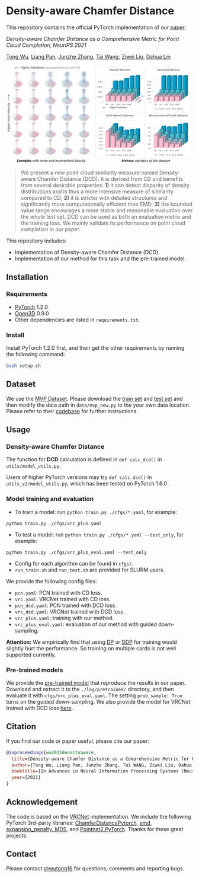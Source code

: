 # Density-aware Chamfer Distance

This repository contains the official PyTorch implementation of our [paper](): 

*Density-aware Chamfer Distance as a Comprehensive Metric for Point Cloud Completion, NeurIPS 2021*

[Tong Wu](https://github.com/wutong16), [Liang Pan](https://scholar.google.com/citations?user=lSDISOcAAAAJ), [Junzhe Zhang](https://junzhezhang.github.io/), [Tai Wang](https://tai-wang.github.io/), [Ziwei Liu](https://liuziwei7.github.io/), [Dahua Lin](http://dahua.me/)

![avatar](./assets/teaser.png)

> We present a new point cloud similarity measure named Density-aware Chamfer Distance (DCD). It is derived from CD and benefits from several desirable properties: **1)** it can detect disparity of density distributions and is thus a more intensive measure of similarity compared to CD; **2)** it is stricter with detailed structures and significantly more computationally efficient than EMD; **3)** the bounded value range encourages a more stable and reasonable evaluation over the whole test set. 
> DCD can be used as both an evaluation metric and the training loss. We mainly validate its performance on point cloud completion in our paper.

This repository includes:
- Implementation of Density-aware Chamfer Distance (DCD).
- Implementation of our method for this task and the pre-trained model.

## Installation

### Requirements
* [PyTorch](https://pytorch.org/) 1.2.0
* [Open3D](http://www.open3d.org/docs/release/index.html#python-api-index) 0.9.0
* Other dependencies are listed in `requirements.txt`.

### Install

Install PyTorch 1.2.0 first, and then get the other requirements by running the following command:

```bash
bash setup.sh
```

## Dataset

We use the [MVP Dataset](https://mvp-dataset.github.io/). Please download the [train set](https://drive.google.com/file/d/1bY2RfPj_DvviNpr6ZzrEqhl4f7fMIqPF/view?usp=sharing) and [test set](https://drive.google.com/file/d/1qJT4uNURyDnPb_tI2vAntT2Iq98lhQMi/view?usp=sharing) and then modify the data path in `data/mvp_new.py` to the your own data location. Please refer to their [codebase](https://github.com/paul007pl/MVP_Benchmark) for further instructions.

## Usage
### Density-aware Chamfer Distance
The function for **DCD** calculation is defined in `def calc_dcd()` in `utils/model_utils.py`.

Users of higher PyTorch versions may try `def calc_dcd()` in `utils_v2/model_utils.py`, which has been tested on PyTorch 1.6.0 .
### Model training and evaluation
  + To train a model: run `python train.py ./cfgs/*.yaml`, for example:
```
python train.py ./cfgs/vrc_plus.yaml
```
  + To test a model: run `python train.py ./cfgs/*.yaml --test_only`, for example:
```
python train.py ./cfgs/vrc_plus_eval.yaml --test_only
```
  + Config for each algorithm can be found in `cfgs/`.
  + `run_train.sh` and `run_test.sh` are provided for SLURM users. 

We provide the following config files:
- `pcn.yaml`: PCN trained with CD loss.
- `vrc.yaml`: VRCNet trained with CD loss.
- `pcn_dcd.yaml`: PCN trained with DCD loss.
- `vrc_dcd.yaml`: VRCNet trained with DCD loss.
- `vrc_plus.yaml`: training with our method.
- `vrc_plus_eval.yaml`: evaluation of our method with guided down-sampling.

**Attention:**
We empirically find that using [DP](https://pytorch.org/docs/stable/generated/torch.nn.DataParallel.html#torch.nn.DataParallel) or [DDP](https://pytorch.org/docs/stable/generated/torch.nn.parallel.DistributedDataParallel.html#torch.nn.parallel.DistributedDataParallel) for training would slightly hurt the performance. So training on multiple cards is not well supported currently.


### Pre-trained models
We provide the [pre-trained model](https://drive.google.com/file/d/1WQFgxFQj3a-SkDaViCk3VqBE9Y_uZysG/view?usp=sharing) that reproduce the results in our paper.
Download and extract it to the `./log/pretrained/` directory, and then evaluate it with `cfgs/vrc_plus_eval.yaml`. The setting `prob_sample: True` turns on the guided down-sampling.
We also provide the model for VRCNet trained with DCD loss [here](https://drive.google.com/file/d/16s-FBNn1tYT7-_n2BVKb5MQy8dB9tcZF/view?usp=sharing). 

## Citation
If you find our code or paper useful, please cite our paper:
```bibtex
@inproceedings{wu2021densityaware,
  title={Density-aware Chamfer Distance as a Comprehensive Metric for Point Cloud Completion},
  author={Tong Wu, Liang Pan, Junzhe Zhang, Tai WANG, Ziwei Liu, Dahua Lin},
  booktitle={In Advances in Neural Information Processing Systems (NeurIPS), 2021},
  year={2021}
}
```
## Acknowledgement
The code is based on the [VRCNet](https://github.com/paul007pl/VRCNet) implementation. We include the following PyTorch 3rd-party libraries: 
[ChamferDistancePytorch](https://github.com/ThibaultGROUEIX/ChamferDistancePytorch), 
[emd, expansion_penalty, MDS](https://github.com/Colin97/MSN-Point-Cloud-Completion), and 
[Pointnet2.PyTorch](https://github.com/sshaoshuai/Pointnet2.PyTorch).
Thanks for these great projects.

## Contact
Please contact [@wutong16](https://github.com/wutong16) for questions, comments and reporting bugs.


